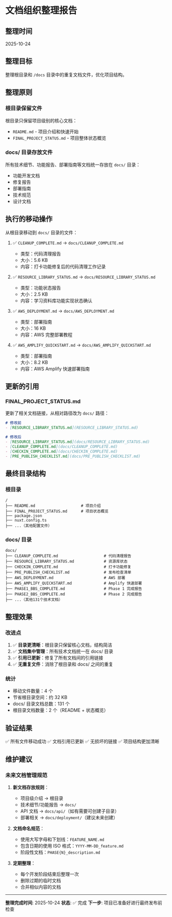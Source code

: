 # 文档组织整理报告

## 整理时间
2025-10-24

## 整理目标
整理根目录和 `/docs` 目录中的重复文档文件，优化项目结构。

## 整理原则

### 根目录保留文件
根目录只保留项目级别的核心文档：
- `README.md` - 项目介绍和快速开始
- `FINAL_PROJECT_STATUS.md` - 项目整体状态概览

### docs/ 目录存放文件
所有技术细节、功能报告、部署指南等文档统一存放在 `docs/` 目录：
- 功能开发文档
- 修复报告
- 部署指南
- 技术规范
- 设计文档

## 执行的移动操作

从根目录移动到 `docs/` 目录的文件：

1. ✅ `CLEANUP_COMPLETE.md` → `docs/CLEANUP_COMPLETE.md`
   - 类型：代码清理报告
   - 大小：5.6 KB
   - 内容：打卡功能修复后的代码清理工作记录

2. ✅ `RESOURCE_LIBRARY_STATUS.md` → `docs/RESOURCE_LIBRARY_STATUS.md`
   - 类型：功能状态报告
   - 大小：2.5 KB
   - 内容：学习资料库功能实现状态确认

3. ✅ `AWS_DEPLOYMENT.md` → `docs/AWS_DEPLOYMENT.md`
   - 类型：部署指南
   - 大小：16 KB
   - 内容：AWS 完整部署教程

4. ✅ `AWS_AMPLIFY_QUICKSTART.md` → `docs/AWS_AMPLIFY_QUICKSTART.md`
   - 类型：部署指南
   - 大小：8.2 KB
   - 内容：AWS Amplify 快速部署指南

## 更新的引用

### FINAL_PROJECT_STATUS.md
更新了相关文档链接，从相对路径改为 `docs/` 路径：

```markdown
# 修改前
- [RESOURCE_LIBRARY_STATUS.md](RESOURCE_LIBRARY_STATUS.md)

# 修改后
- [RESOURCE_LIBRARY_STATUS.md](docs/RESOURCE_LIBRARY_STATUS.md)
- [CLEANUP_COMPLETE.md](docs/CLEANUP_COMPLETE.md)
- [CHECKIN_COMPLETE.md](docs/CHECKIN_COMPLETE.md)
- [PRE_PUBLISH_CHECKLIST.md](docs/PRE_PUBLISH_CHECKLIST.md)
```

## 最终目录结构

### 根目录
```
/
├── README.md                    # 项目介绍
├── FINAL_PROJECT_STATUS.md      # 项目状态概览
├── package.json
├── nuxt.config.ts
├── ...（其他配置文件）
```

### docs/ 目录
```
docs/
├── CLEANUP_COMPLETE.md                    # 代码清理报告
├── RESOURCE_LIBRARY_STATUS.md             # 资源库状态
├── CHECKIN_COMPLETE.md                    # 打卡功能修复
├── PRE_PUBLISH_CHECKLIST.md               # 发布检查清单
├── AWS_DEPLOYMENT.md                      # AWS 部署
├── AWS_AMPLIFY_QUICKSTART.md              # Amplify 快速部署
├── PHASE1_BBS_COMPLETE.md                 # Phase 1 完成报告
├── PHASE2_BBS_COMPLETE.md                 # Phase 2 完成报告
├── ...（其他131个技术文档）
```

## 整理效果

### 改进点
1. ✅ **目录更清晰**：根目录只保留核心文档，结构简洁
2. ✅ **文档集中管理**：所有技术文档统一在 docs/ 目录
3. ✅ **引用已更新**：修复了所有文档间的引用链接
4. ✅ **无重复文件**：消除了根目录和 docs/ 之间的重复

### 统计
- 移动文件数量：4 个
- 节省根目录空间：约 32 KB
- docs/ 目录文档总数：131 个
- 根目录文档数量：2 个（README + 状态概览）

## 验证结果

✅ 所有文件移动成功
✅ 文档引用已更新
✅ 无损坏的链接
✅ 项目结构更加清晰

## 维护建议

### 未来文档管理规范

1. **新文档存放规则**：
   - 项目级介绍 → 根目录
   - 技术细节/功能报告 → `docs/`
   - API 文档 → `docs/api/`（如有需要可创建子目录）
   - 部署相关 → `docs/deployment/`（建议未来创建）

2. **文档命名规范**：
   - 使用大写字母和下划线：`FEATURE_NAME.md`
   - 包含日期的使用 ISO 格式：`YYYY-MM-DD_feature.md`
   - 阶段性文档：`PHASE{N}_description.md`

3. **定期整理**：
   - 每个开发阶段结束后整理一次
   - 删除过期的临时文档
   - 合并相似内容的文档

---

**整理完成时间**: 2025-10-24
**状态**: ✅ 完成
**下一步**: 项目已准备好进行最终发布前检查
